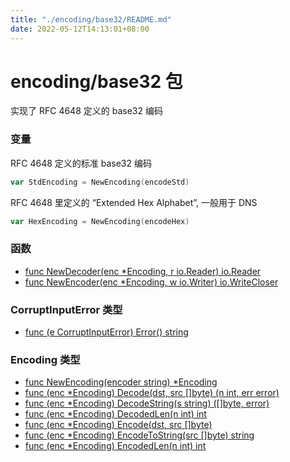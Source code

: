 ```yaml
---
title: "./encoding/base32/README.md"
date: 2022-05-12T14:13:01+08:00
---
```

# encoding/base32 包

实现了 RFC 4648 定义的 base32 编码

### 变量

RFC 4648 定义的标准 base32 编码
```go
var StdEncoding = NewEncoding(encodeStd)
```

RFC 4648 里定义的 “Extended Hex Alphabet”, 一般用于 DNS
```go
var HexEncoding = NewEncoding(encodeHex)
```

### 函数

- [func NewDecoder(enc *Encoding, r io.Reader) io.Reader](NewDecoder.md)
- [func NewEncoder(enc *Encoding, w io.Writer) io.WriteCloser](NewEncoder.md)

### CorruptInputError 类型

- [func (e CorruptInputError) Error() string](CorruptInputError.md)

### Encoding 类型

- [func NewEncoding(encoder string) *Encoding](NewEncoding.md)
- [func (enc *Encoding) Decode(dst, src []byte) (n int, err error)](Decode.md)
- [func (enc *Encoding) DecodeString(s string) ([]byte, error)](DecodeString.md)
- [func (enc *Encoding) DecodedLen(n int) int](DecodedLen.md)
- [func (enc *Encoding) Encode(dst, src []byte)](Encode.md)
- [func (enc *Encoding) EncodeToString(src []byte) string](EncodeToString.md)
- [func (enc *Encoding) EncodedLen(n int) int](EncodedLen.md)
